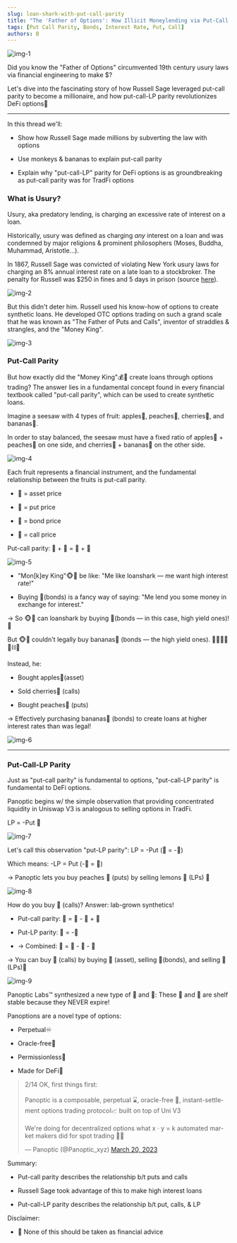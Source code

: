 ```yaml
---
slug: loan-shark-with-put-call-parity
title: "The 'Father of Options': How Illicit Moneylending via Put-Call Parity Made a Millionaire"
tags: [Put Call Parity, Bonds, Interest Rate, Put, Call]
authors: B
---
```

![img-1](./img-1.jpg)

Did you know the "Father of Options" circumvented 19th century usury laws via financial engineering to make $?

Let's dive into the fascinating story of how Russell Sage leveraged put-call parity to become a millionaire, and how put-call-LP parity revolutionizes DeFi options🧵

<!--truncate-->

----------

In this thread we'll:

-   Show how Russell Sage made millions by subverting the law with options
    
-   Use monkeys & bananas to explain put-call parity
    
-   Explain why "put-call-LP" parity for DeFi options is as groundbreaking as put-call parity was for TradFi options
    

### What is Usury?

Usury, aka predatory lending, is charging an excessive rate of interest on a loan.

Historically, usury was defined as charging *any* interest on a loan and was condemned by major religions & prominent philosophers (Moses, Buddha, Muhammad, Aristotle...).

In 1867, Russell Sage was convicted of violating New York usury laws for charging an 8% annual interest rate on a late loan to a stockbroker. The penalty for Russell was $250 in fines and 5 days in prison (source [here](https://www.researchgate.net/publication/314457982_Derivatives_and_Usury_The_Role_of_Options_in_Transactions_Used_to_Act_in_Fraud_of_the_Law)).

![img-2](./img-2.png)

But this didn't deter him. Russell used his know-how of options to create synthetic loans. He developed OTC options trading on such a grand scale that he was known as "The Father of Puts and Calls", inventor of straddles & strangles, and the "Money King".

![img-3](./img-3.jpg)

### Put-Call Parity
But how exactly did the "Money King"💰👑 create loans through options trading? The answer lies in a fundamental concept found in every financial textbook called "put-call parity", which can be used to create synthetic loans.

Imagine a seesaw with 4 types of fruit: apples🍏, peaches🍑, cherries🍒, and bananas🍌.

In order to stay balanced, the seesaw must have a fixed ratio of apples🍏 + peaches🍑 on one side, and cherries🍒 + bananas🍌 on the other side.

![img-4](./img-4.gif)

Each fruit represents a financial instrument, and the fundamental relationship between the fruits is put-call parity.

-   🍏 = asset price
    
-   🍑 = put price
    
-   🍌 = bond price
    
-   🍒 = call price
    

Put-call parity: 🍏 + 🍑 = 🍌 + 🍒

![img-5](./img-5.jpg)

-   "Mon[k]ey King"🐵👑 be like: "Me like loanshark — me want high interest rate!"
    
-   Buying 🍌(bonds) is a fancy way of saying: "Me lend you some money in exchange for interest."
    

→ So 🐵👑 can loanshark by buying 🍌(bonds — in this case, high yield ones)! 🤯

But 🐵👑 couldn't legally buy bananas🍌 (bonds — the high yield ones). 🚩🚩🚩🐵👑⛓️👮

Instead, he:

-   Bought apples🍏(asset)
    
-   Sold cherries🍒 (calls)
    
-   Bought peaches🍑 (puts)
    

→ Effectively purchasing bananas🍌 (bonds) to create loans at higher interest rates than was legal!

![img-6](./img-6.png)

----------
### Put-Call-LP Parity
Just as "put-call parity" is fundamental to options, "put-call-LP parity" is fundamental to DeFi options.

Panoptic begins w/ the simple observation that providing concentrated liquidity in Uniswap V3 is analogous to selling options in TradFi.

LP = -Put 🤯

![img-7](./img-7.png)

Let's call this observation "put-LP parity": LP = -Put (🍋 = -🍑)

Which means: -LP = Put (-🍋 = 🍑)

→ Panoptic lets you buy peaches 🍑 (puts) by selling lemons 🍋 (LPs) 🤯

![img-8](./img-8.png)

How do you buy 🍒 (calls)? Answer: lab-grown synthetics!

-   Put-call parity: 🍒 = 🍏 - 🍌 + 🍑
    
-   Put-LP parity: 🍑 = -🍋
    
-   → Combined: 🍒 = 🍏 - 🍌 - 🍋
    

→ You can buy 🍒 (calls) by buying 🍏 (asset), selling 🍌(bonds), and selling 🍋 (LPs)🤯

![img-9](./img-9.jpg)

Panoptic Labs™ synthesized a new type of 🍑 and 🍒: These 🍑 and 🍒 are shelf stable because they NEVER expire!

Panoptions are a novel type of options:

-   Perpetual♾️
    
-   Oracle-free🔮
    
-   Permissionless🤠
    
-   Made for DeFi🔑
    
<blockquote class="twitter-tweet" data-conversation="none"><p lang="en" dir="ltr">2/14 OK, first things first:<br/><br/>Panoptic is a composable, perpetual ⌛️, oracle-free 🔮, instant-settlement options trading protocol📈 built on top of Uni V3<br/><br/>We&#39;re doing for decentralized options what x · y = k automated market makers did for spot trading 🎯🔥</p>&mdash; Panoptic (@Panoptic_xyz) <a href="https://twitter.com/Panoptic_xyz/status/1637861610114134016?ref_src=twsrc%5Etfw">March 20, 2023</a></blockquote> <script async src="https://platform.twitter.com/widgets.js" charset="utf-8"></script>

Summary:

-   Put-call parity describes the relationship b/t puts and calls
    
-   Russell Sage took advantage of this to make high interest loans
    
-   Put-call-LP parity describes the relationship b/t put, calls, & LP
    

Disclaimer:

-   📢 None of this should be taken as financial advice
